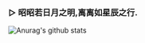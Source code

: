 ### ▷ 昭昭若日月之明,离离如星辰之行.


![Anurag's github stats](https://github-readme-stats.vercel.app/api?username=onenov&show_icons=true&theme=radical)
<!--
**onenov/onenov** is a ✨ _special_ ✨ repository because its `README.md` (this file) appears on your GitHub profile.

Here are some ideas to get you started:

- 🔭 I’m currently working on ...
- 🌱 I’m currently learning ...
- 👯 I’m looking to collaborate on ...
- 🤔 I’m looking for help with ...
- 💬 Ask me about ...
- 📫 How to reach me: ...
- 😄 Pronouns: ...
- ⚡ Fun fact: ...
-->
